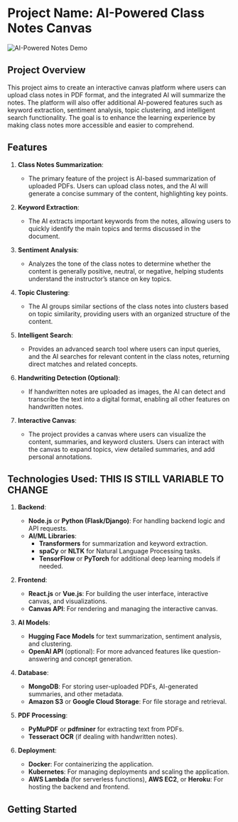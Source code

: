 # Project Name: AI-Powered Class Notes Canvas
![AI-Powered Notes Demo](https://giphy.com/gifs/loop-eternal-3o85xonfOvQzN3eCNG)

## Project Overview
This project aims to create an interactive canvas platform where users can upload class notes in PDF format, and the integrated AI will summarize the notes. The platform will also offer additional AI-powered features such as keyword extraction, sentiment analysis, topic clustering, and intelligent search functionality. The goal is to enhance the learning experience by making class notes more accessible and easier to comprehend.

## Features
1. **Class Notes Summarization**: 
   - The primary feature of the project is AI-based summarization of uploaded PDFs. Users can upload class notes, and the AI will generate a concise summary of the content, highlighting key points.
   
2. **Keyword Extraction**:
   - The AI extracts important keywords from the notes, allowing users to quickly identify the main topics and terms discussed in the document.

3. **Sentiment Analysis**:
   - Analyzes the tone of the class notes to determine whether the content is generally positive, neutral, or negative, helping students understand the instructor’s stance on key topics.

4. **Topic Clustering**:
   - The AI groups similar sections of the class notes into clusters based on topic similarity, providing users with an organized structure of the content.

5. **Intelligent Search**:
   - Provides an advanced search tool where users can input queries, and the AI searches for relevant content in the class notes, returning direct matches and related concepts.

6. **Handwriting Detection (Optional)**:
   - If handwritten notes are uploaded as images, the AI can detect and transcribe the text into a digital format, enabling all other features on handwritten notes.

7. **Interactive Canvas**:
   - The project provides a canvas where users can visualize the content, summaries, and keyword clusters. Users can interact with the canvas to expand topics, view detailed summaries, and add personal annotations.

## Technologies Used: THIS IS STILL VARIABLE TO CHANGE
1. **Backend**: 
   - **Node.js** or **Python (Flask/Django)**: For handling backend logic and API requests.
   - **AI/ML Libraries**: 
     - **Transformers** for summarization and keyword extraction.
     - **spaCy** or **NLTK** for Natural Language Processing tasks.
     - **TensorFlow** or **PyTorch** for additional deep learning models if needed.

2. **Frontend**: 
   - **React.js** or **Vue.js**: For building the user interface, interactive canvas, and visualizations.
   - **Canvas API**: For rendering and managing the interactive canvas.

3. **AI Models**:
   - **Hugging Face Models** for text summarization, sentiment analysis, and clustering.
   - **OpenAI API** (optional): For more advanced features like question-answering and concept generation.

4. **Database**:
   - **MongoDB**: For storing user-uploaded PDFs, AI-generated summaries, and other metadata.
   - **Amazon S3** or **Google Cloud Storage**: For file storage and retrieval.

5. **PDF Processing**:
   - **PyMuPDF** or **pdfminer** for extracting text from PDFs.
   - **Tesseract OCR** (if dealing with handwritten notes).

6. **Deployment**:
   - **Docker**: For containerizing the application.
   - **Kubernetes**: For managing deployments and scaling the application.
   - **AWS Lambda** (for serverless functions), **AWS EC2**, or **Heroku**: For hosting the backend and frontend.

## Getting Started
